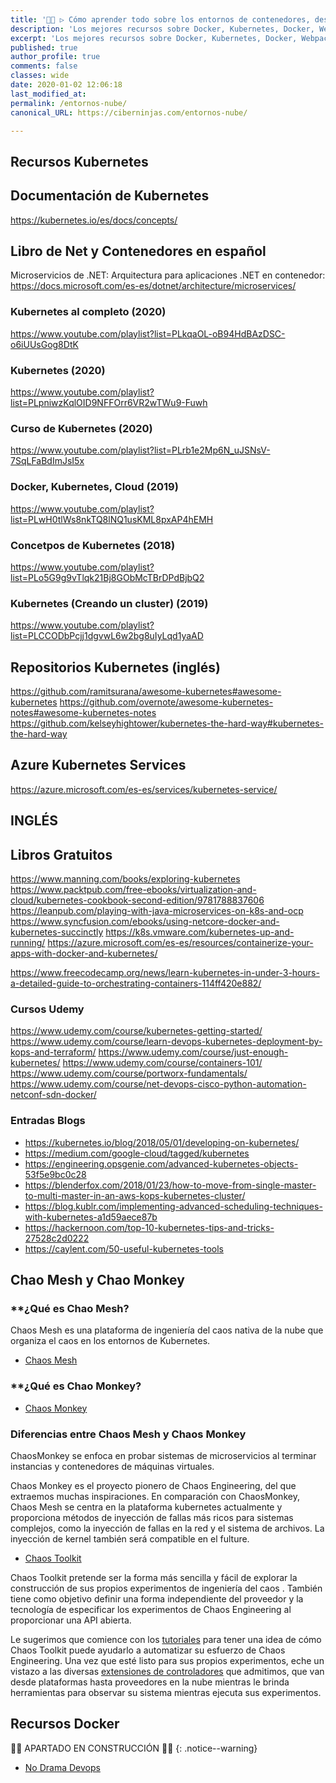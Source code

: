 ```yaml
---
title: '👨‍🚀 ▷ Cómo aprender todo sobre los entornos de contenedores, desarrollo e implementación en la nube: Docker, Kubernetes, Webpack..'
description: 'Los mejores recursos sobre Docker, Kubernetes, Docker, Webpack, Nodejs, AWS, Google Cloud, Azure'
excerpt: 'Los mejores recursos sobre Docker, Kubernetes, Docker, Webpack, Nodejs, AWS, Google Cloud, Azure'
published: true
author_profile: true
comments: false
classes: wide
date: 2020-01-02 12:06:18
last_modified_at: 
permalink: /entornos-nube/
canonical_URL: https://ciberninjas.com/entornos-nube/

---
```


## **Recursos Kubernetes**

## Documentación de Kubernetes

https://kubernetes.io/es/docs/concepts/

## Libro de Net y Contenedores en español

Microservicios de .NET: Arquitectura para aplicaciones .NET en contenedor: https://docs.microsoft.com/es-es/dotnet/architecture/microservices/

### Kubernetes al completo (2020)

https://www.youtube.com/playlist?list=PLkqaOL-oB94HdBAzDSC-o6iUUsGog8DtK

### Kubernetes (2020)

https://www.youtube.com/playlist?list=PLpniwzKqlOID9NFFOrr6VR2wTWu9-Fuwh

### Curso de Kubernetes (2020)

https://www.youtube.com/playlist?list=PLrb1e2Mp6N_uJSNsV-7SqLFaBdImJsI5x

### Docker, Kubernetes, Cloud (2019)

https://www.youtube.com/playlist?list=PLwH0tlWs8nkTQ8lNQ1usKML8pxAP4hEMH

### Concetpos de Kubernetes (2018)

https://www.youtube.com/playlist?list=PLo5G9g9vTlqk21Bj8GObMcTBrDPdBjbQ2

### Kubernetes (Creando un cluster) (2019)

https://www.youtube.com/playlist?list=PLCCODbPcjj1dgvwL6w2bg8uIyLqd1yaAD

## Repositorios Kubernetes (inglés)

https://github.com/ramitsurana/awesome-kubernetes#awesome-kubernetes
https://github.com/overnote/awesome-kubernetes-notes#awesome-kubernetes-notes
https://github.com/kelseyhightower/kubernetes-the-hard-way#kubernetes-the-hard-way

## Azure Kubernetes Services

https://azure.microsoft.com/es-es/services/kubernetes-service/

## INGLÉS

## Libros Gratuitos

https://www.manning.com/books/exploring-kubernetes
https://www.packtpub.com/free-ebooks/virtualization-and-cloud/kubernetes-cookbook-second-edition/9781788837606
https://leanpub.com/playing-with-java-microservices-on-k8s-and-ocp
https://www.syncfusion.com/ebooks/using-netcore-docker-and-kubernetes-succinctly
https://k8s.vmware.com/kubernetes-up-and-running/
https://azure.microsoft.com/es-es/resources/containerize-your-apps-with-docker-and-kubernetes/

https://www.freecodecamp.org/news/learn-kubernetes-in-under-3-hours-a-detailed-guide-to-orchestrating-containers-114ff420e882/

### Cursos Udemy

https://www.udemy.com/course/kubernetes-getting-started/
https://www.udemy.com/course/learn-devops-kubernetes-deployment-by-kops-and-terraform/
https://www.udemy.com/course/just-enough-kubernetes/
https://www.udemy.com/course/containers-101/
https://www.udemy.com/course/portworx-fundamentals/
https://www.udemy.com/course/net-devops-cisco-python-automation-netconf-sdn-docker/

### Entradas Blogs

- https://kubernetes.io/blog/2018/05/01/developing-on-kubernetes/
- https://medium.com/google-cloud/tagged/kubernetes
- https://engineering.opsgenie.com/advanced-kubernetes-objects-53f5e9bc0c28
- https://blenderfox.com/2018/01/23/how-to-move-from-single-master-to-multi-master-in-an-aws-kops-kubernetes-cluster/
- https://blog.kublr.com/implementing-advanced-scheduling-techniques-with-kubernetes-a1d59aece87b
- https://hackernoon.com/top-10-kubernetes-tips-and-tricks-27528c2d0222
- https://caylent.com/50-useful-kubernetes-tools

## Chao Mesh y Chao Monkey

### **¿Qué es Chao Mesh?

Chaos Mesh es una plataforma de ingeniería del caos nativa de la nube que organiza el caos en los entornos de Kubernetes.

* [Chaos Mesh](https://github.com/pingcap/chaos-mesh)

### **¿Qué es Chao Monkey?

* [Chaos Monkey](https://en.wikipedia.org/wiki/Chaos_engineering)

### Diferencias entre Chaos Mesh y Chaos Monkey

ChaosMonkey se enfoca en probar sistemas de microservicios al terminar instancias y contenedores de máquinas virtuales.

Chaos Monkey es el proyecto pionero de Chaos Engineering, del que extraemos muchas inspiraciones. En comparación con ChaosMonkey, Chaos Mesh se centra en la plataforma kubernetes actualmente y proporciona métodos de inyección de fallas más ricos para sistemas complejos, como la inyección de fallas en la red y el sistema de archivos. La inyección de kernel también será compatible en el fulture.

* [Chaos Toolkit](https://docs.chaostoolkit.org/drivers/istio/)

Chaos Toolkit pretende ser la forma más sencilla y fácil de explorar la construcción de sus propios experimentos de ingeniería del caos . También tiene como objetivo definir una forma independiente del proveedor y la tecnología de especificar los experimentos de Chaos Engineering al proporcionar una API abierta.

Le sugerimos que comience con los [tutoriales](https://docs.chaostoolkit.org/reference/tutorial) para tener una idea de cómo Chaos Toolkit puede ayudarlo a automatizar su esfuerzo de Chaos Engineering. Una vez que esté listo para sus propios experimentos, eche un vistazo a las diversas [extensiones de controladores](https://chaostoolkit.org/extensions) que admitimos, que van desde plataformas hasta proveedores en la nube mientras le brinda herramientas para observar su sistema mientras ejecuta sus experimentos.

## **Recursos Docker**

👷‍♂️ APARTADO EN CONSTRUCCIÓN 👷‍♂️
{: .notice--warning}

* [No Drama Devops](https://nodramadevops.com/containers/)
